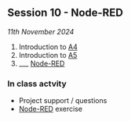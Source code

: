 ## Session 10 - Node-RED

*11th November 2024*

1. Introduction to [A4](/41934/Assignments/A4)
1. Introduction to [A5](/41934/Assignments/A5)
2. ___ [Node-RED]

### In class actvity
* Project support / questions
* [Node-RED] exercise

[Node-RED]: /41934/Concepts/NodeRed
